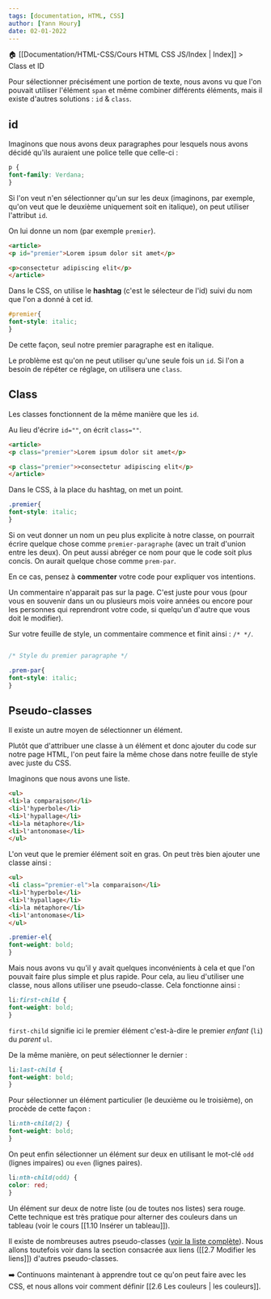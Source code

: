 ```yaml
---
tags: [documentation, HTML, CSS]
author: [Yann Houry]
date: 02-01-2022
---
```


🏠 [[Documentation/HTML-CSS/Cours HTML CSS JS/Index | Index]] > Class et ID

Pour sélectionner précisément une portion de texte, nous avons vu que l'on pouvait utiliser l'élément `span` et même combiner différents éléments, mais il existe d'autres solutions : `id` & `class`.

## id
Imaginons que nous avons deux paragraphes pour lesquels nous avons décidé qu'ils auraient une police telle que celle-ci :

```CSS
p {
font-family: Verdana;
}
```

Si l'on veut n'en sélectionner qu'un sur les deux (imaginons, par exemple, qu'on veut que le deuxième uniquement soit en italique), on peut utiliser l'attribut `id`.

On lui donne un nom (par exemple `premier`).

```HTML
<article>
<p id="premier">Lorem ipsum dolor sit amet</p>

<p>consectetur adipiscing elit</p>
</article>
```

Dans le CSS, on utilise le **hashtag** (c'est le sélecteur de l'id) suivi du nom que l'on a donné à cet id.

```CSS
#premier{
font-style: italic;
}
```

De cette façon, seul notre premier paragraphe est en italique.

Le problème est qu'on ne peut utiliser qu'une seule fois un `id`. Si l'on a besoin de répéter ce réglage, on utilisera une `class`.

## Class
Les classes fonctionnent de la même manière que les `id`.

Au lieu d'écrire `id=""`, on écrit `class=""`.

```HTML
<article>
<p class="premier">Lorem ipsum dolor sit amet</p>

<p class="premier">>consectetur adipiscing elit</p>
</article>
```

Dans le CSS, à la place du hashtag, on met un point.

```CSS
.premier{
font-style: italic;
}
```

Si on veut donner un nom un peu plus explicite à notre classe, on pourrait écrire quelque chose comme `premier-paragraphe` (avec un trait d'union entre les deux). On peut aussi abréger ce nom pour que le code soit plus concis. On aurait quelque chose comme `prem-par`.

En ce cas, pensez à **commenter** votre code pour expliquer vos intentions.

Un commentaire n'apparait pas sur la page. C'est juste pour vous (pour vous en souvenir dans un ou plusieurs mois voire années ou encore pour les personnes qui reprendront votre code, si quelqu'un d'autre que vous doit le modifier).

Sur votre feuille de style, un commentaire commence et finit ainsi : `/* */`.

```CSS

/* Style du premier paragraphe */

.prem-par{
font-style: italic;
}
```

## Pseudo-classes
Il existe un autre moyen de sélectionner un élément.

Plutôt que d'attribuer une classe à un élément et donc ajouter du code sur notre page HTML, l'on peut faire la même chose dans notre feuille de style avec juste du CSS.

Imaginons que nous avons une liste.

```HTML
<ul>
<li>la comparaison</li>
<li>l'hyperbole</li>
<li>l'hypallage</li>
<li>la métaphore</li>
<li>l'antonomase</li>
</ul>
```

L'on veut que le premier élément soit en gras. On peut très bien ajouter une classe ainsi :

```HTML
<ul>
<li class="premier-el">la comparaison</li>
<li>l'hyperbole</li>
<li>l'hypallage</li>
<li>la métaphore</li>
<li>l'antonomase</li>
</ul>
```

```CSS
.premier-el{
font-weight: bold;
}
```

Mais nous avons vu qu'il y avait quelques inconvénients à cela et que l'on pouvait faire plus simple et plus rapide. Pour cela, au lieu d'utiliser une classe, nous allons utiliser une pseudo-classe. Cela fonctionne ainsi :

```CSS
li:first-child {
font-weight: bold;
}
```

`first-child`  signifie ici le premier élément c'est-à-dire le premier *enfant* (`li`) du *parent* `ul`.

De la même manière, on peut sélectionner le dernier :

```CSS
li:last-child {
font-weight: bold;
}
```

Pour sélectionner un élément particulier (le deuxième ou le troisième), on procède de cette façon :

```CSS
li:nth-child(2) {
font-weight: bold;
}
```

On peut enfin sélectionner un élément sur deux en utilisant le mot-clé `odd` (lignes impaires) ou `even` (lignes paires).

```CSS
li:nth-child(odd) {
color: red;
}
```

Un élément sur deux de notre liste (ou de toutes nos listes) sera rouge. Cette technique est très pratique pour alterner des couleurs dans un tableau (voir le cours [[1.10 Insérer un tableau]]).

Il existe de nombreuses autres pseudo-classes ([voir la liste complète](https://developer.mozilla.org/fr/docs/Web/CSS/Pseudo-classes)). Nous allons toutefois voir dans la section consacrée aux liens ([[2.7 Modifier les liens]]) d'autres pseudo-classes.

➡️ Continuons maintenant à apprendre tout ce qu'on peut faire avec les CSS, et nous allons voir comment définir [[2.6 Les couleurs | les couleurs]].